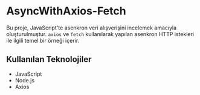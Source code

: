 # AsyncWithAxios-Fetch

Bu proje, JavaScript'te asenkron veri alışverişini incelemek amacıyla oluşturulmuştur. `axios` ve `fetch` kullanılarak yapılan asenkron HTTP istekleri ile ilgili temel bir örneği içerir.

## Kullanılan Teknolojiler

- JavaScript
- Node.js
- Axios
